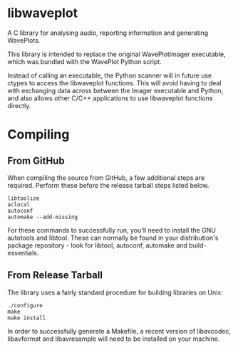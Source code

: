 libwaveplot
===========

A C library for analysing audio, reporting information and generating
WavePlots.

This library is intended to replace the original WavePlotImager executable,
which was bundled with the WavePlot Python script.

Instead of calling an executable, the Python scanner will in future use ctypes
to access the libwaveplot functions. This will avoid having to deal with
exchanging data across between the Imager executable and Python, and also
allows other C/C++ applications to use libwaveplot functions directly.

Compiling
=========
From GitHub
-----------
When compiling the source from GitHub, a few additional steps are required.
Perform these before the release tarball steps listed below.

    libtoolize
    aclocal
    autoconf
    automake --add-missing

For these commands to successfully run, you'll need to install the GNU
autotools and libtool. These can normally be found in your distribution's
package repository - look for libtool, autoconf, automake and build-essentials.

From Release Tarball
--------------------
The library uses a fairly standard procedure for building libraries on Unix:

    ./configure
    make
    make install

In order to successfully generate a Makefile, a recent version of libavcodec,
libavformat and libavresample will need to be installed on your machine.

